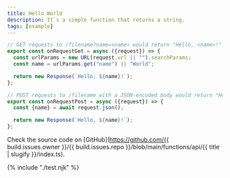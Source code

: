 ```yaml
---
title: Hello World
description: It`s a simple function that returns a string.
tags: [example]
---
```


```ts
// GET requests to /filename?name=<name> would return "Hello, <name>!"
export const onRequestGet = async ({request}) => {
  const urlParams = new URL(request.url || "").searchParams;
  const name = urlParams.get("name") || "World";

  return new Response(`Hello, ${name}!`);
};

// POST requests to /filename with a JSON-encoded body would return "Hello, <name>!"
export const onRequestPost = async ({request}) => {
  const {name} = await request.json();

  return new Response(`Hello, ${name}!`);
};
```

Check the source code on [GitHub](https://github.com/{{ build.issues.owner }}/{{ build.issues.repo }}/blob/main/functions/api/{{ title | slugify }}/index.ts).

{% include "./test.njk" %}

